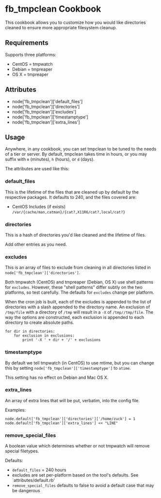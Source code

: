 fb_tmpclean Cookbook
====================
This cookbook allows you to customize how you would like directories cleaned
to ensure more appropriate filesystem cleanup.

Requirements
------------
Supports three platforms:
* CentOS = tmpwatch
* Debian = tmpreaper
* OS X = tmpreaper

Attributes
----------
* node['fb_tmpclean']['default_files']
* node['fb_tmpclean']['directories']
* node['fb_tmpclean']['excludes']
* node['fb_tmpclean']['timestamptype']
* node['fb_tmpclean']['extra_lines']

Usage
-----
Anywhere, in any cookbook, you can set tmpclean to be tuned to the needs of a
tier or server. By default, tmpclean takes time in hours, or you may suffix
with `m` (minutes), `h` (hours), or `d` (days).

The attributes are used like this:

### default_files

This is the lifetime of the files that are cleaned up by default by
the respective packages. It defaults to 240, and the files covered are:

* CentOS Includes (if exists)
  `/var/{cache/man,catman}/{cat?,X11R6/cat?,local/cat?}`

### directories

This is a hash of directories you'd like cleaned and the lifetime of files.

Add other entries as you need.

### excludes

This is an array of files to exclude from cleaning in all directories listed in
`node['fb_tmpclean']['directories']`.

Both tmpwatch (CentOS) and tmpreaper (Debian, OS X) use shell patterns for 
`excludes`. However, these "shell patterns" differ subtly on the two platforms,
so test carefully. The defaults for `excludes` change per platform.

When the cron job is built, each of the excludes is appended to the list of
directories with a slash appended to the directory name. An exclusion of
`/tmp/file` with a directory of `/tmp` will result in a `-X` of 
`/tmp//tmp/file`. The way the options are constructed, each exclusion is 
appended to each directory to create absolute paths.

    for dir in directories:
        for exclusion in exclusions:
            print '-X ' + dir + '/' + exclusions

### timestamptype

By default we tell tmpwatch (in CentOS) to use mtime, but you can change this
by setting `node['fb_tmpclean']['timestamptype']` to `atime`.

This setting has no effect on Debian and Mac OS X.

### extra_lines

An array of extra lines that will be put, verbatim, into the config file.

Examples:

    node.default['fb_tmpclean']['directories']['/home/zuck'] = 1
    node.default['fb_tmpclean']['extra_lines'] << "LINE"

### remove_special_files

A boolean value which determines whether or not tmpwatch will remove special
filetypes.

Defaults:

* `default_files` = 240 hours
* excludes are set per-platform based on the tool's defaults. See
  `attributes/default.rb'
* `remove_special_files` defaults to false to avoid a default case that may be 
  dangerous
